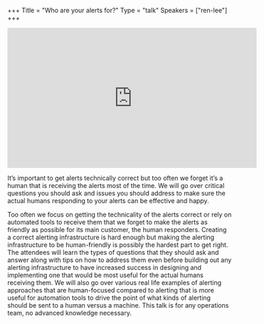 +++
Title = "Who are your alerts for?"
Type = "talk"
Speakers = ["ren-lee"]
+++

<iframe width="560" height="315" src="https://www.youtube-nocookie.com/embed/FsnyRgiv5vo" frameborder="0" allowfullscreen></iframe>

It’s important to get alerts technically correct but too often we forget it’s a human that is receiving the alerts most of the time. We will go over critical questions you should ask and issues you should address to make sure the actual humans responding to your alerts can be effective and happy.

Too often we focus on getting the technicality of the alerts correct or rely on automated tools to receive them that we forget to make the alerts as friendly as possible for its main customer, the human responders. Creating a correct alerting infrastructure is hard enough but making the alerting infrastructure to be human-friendly is possibly the hardest part to get right. The attendees will learn the types of questions that they should ask and answer along with tips on how to address them even before building out any alerting infrastructure to have increased success in designing and implementing one that would be most useful for the actual humans receiving them. We will also go over various real life examples of alerting approaches that are human-focused compared to alerting that is more useful for automation tools to drive the point of what kinds of alerting should be sent to a human versus a machine. This talk is for any operations team, no advanced knowledge necessary.
